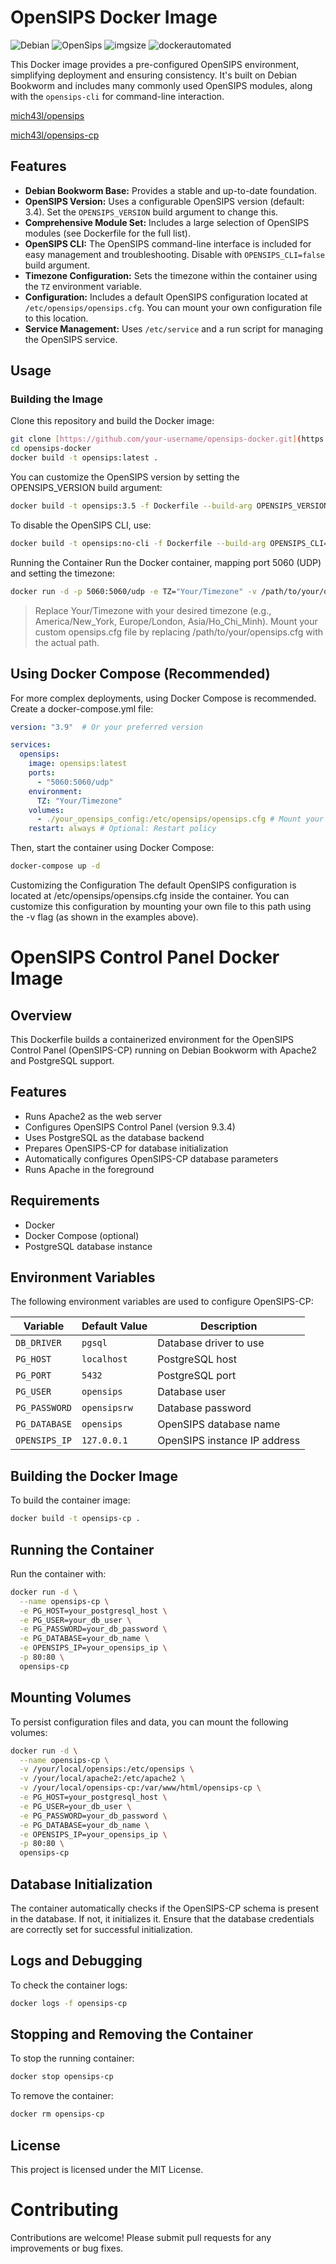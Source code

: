 # OpenSIPS Docker Image

![Debian](https://img.shields.io/badge/Debian-D70A53?style=for-the-badge&logo=debian&logoColor=white)
![OpenSips](https://img.shields.io/badge/OpenSips-3DDC84?style=for-the-badge&logo=opensips&logoColor=white)
![imgsize](https://img.shields.io/docker/image-size/mich43l/opensips/latest?color=red&style=flat-square)
![dockerautomated](https://img.shields.io/docker/automated/mich43l/opensips?style=flat-square)

This Docker image provides a pre-configured OpenSIPS environment, simplifying deployment and ensuring consistency. It's built on Debian Bookworm and includes many commonly used OpenSIPS modules, along with the `opensips-cli` for command-line interaction.

[mich43l/opensips](https://hub.docker.com/repository/docker/mich43l/opensips/general)

[mich43l/opensips-cp](https://hub.docker.com/repository/docker/mich43l/opensips-cp/general)

## Features

* **Debian Bookworm Base:** Provides a stable and up-to-date foundation.
* **OpenSIPS Version:**  Uses a configurable OpenSIPS version (default: 3.4).  Set the `OPENSIPS_VERSION` build argument to change this.
* **Comprehensive Module Set:** Includes a large selection of OpenSIPS modules (see Dockerfile for the full list).
* **OpenSIPS CLI:** The OpenSIPS command-line interface is included for easy management and troubleshooting.  Disable with `OPENSIPS_CLI=false` build argument.
* **Timezone Configuration:**  Sets the timezone within the container using the `TZ` environment variable.
* **Configuration:**  Includes a default OpenSIPS configuration located at `/etc/opensips/opensips.cfg`.  You can mount your own configuration file to this location.
* **Service Management:**  Uses `/etc/service` and a run script for managing the OpenSIPS service.

## Usage

### Building the Image

Clone this repository and build the Docker image:

```bash
git clone [https://github.com/your-username/opensips-docker.git](https://www.google.com/search?q=https://github.com/your-username/opensips-docker.git)  # Replace with your repo URL
cd opensips-docker
docker build -t opensips:latest .
```

You can customize the OpenSIPS version by setting the OPENSIPS_VERSION build argument:

```bash
docker build -t opensips:3.5 -f Dockerfile --build-arg OPENSIPS_VERSION=3.5 .
```

To disable the OpenSIPS CLI, use:

```bash
docker build -t opensips:no-cli -f Dockerfile --build-arg OPENSIPS_CLI=false .
```

Running the Container
Run the Docker container, mapping port 5060 (UDP) and setting the timezone:

```bash
docker run -d -p 5060:5060/udp -e TZ="Your/Timezone" -v /path/to/your/opensips.cfg:/etc/opensips/opensips.cfg opensips:latest
```

> Replace Your/Timezone with your desired timezone (e.g., America/New_York, Europe/London, Asia/Ho_Chi_Minh).  Mount your custom opensips.cfg file by replacing /path/to/your/opensips.cfg with the actual path.

## Using Docker Compose (Recommended)
For more complex deployments, using Docker Compose is recommended. Create a docker-compose.yml file:

```yaml
version: "3.9"  # Or your preferred version

services:
  opensips:
    image: opensips:latest
    ports:
      - "5060:5060/udp"
    environment:
      TZ: "Your/Timezone"
    volumes:
      - ./your_opensips_config:/etc/opensips/opensips.cfg # Mount your config
    restart: always # Optional: Restart policy
```

Then, start the container using Docker Compose:

```bash
docker-compose up -d
```
Customizing the Configuration
The default OpenSIPS configuration is located at /etc/opensips/opensips.cfg inside the container.  You can customize this configuration by mounting your own file to this path using the -v flag (as shown in the examples above).

# OpenSIPS Control Panel Docker Image

## Overview
This Dockerfile builds a containerized environment for the OpenSIPS Control Panel (OpenSIPS-CP) running on Debian Bookworm with Apache2 and PostgreSQL support.

## Features
- Runs Apache2 as the web server
- Configures OpenSIPS Control Panel (version 9.3.4)
- Uses PostgreSQL as the database backend
- Prepares OpenSIPS-CP for database initialization
- Automatically configures OpenSIPS-CP database parameters
- Runs Apache in the foreground

## Requirements
- Docker
- Docker Compose (optional)
- PostgreSQL database instance

## Environment Variables
The following environment variables are used to configure OpenSIPS-CP:

| Variable       | Default Value | Description |
|---------------|--------------|-------------|
| `DB_DRIVER`   | `pgsql`      | Database driver to use |
| `PG_HOST`     | `localhost`  | PostgreSQL host |
| `PG_PORT`     | `5432`       | PostgreSQL port |
| `PG_USER`     | `opensips`   | Database user |
| `PG_PASSWORD` | `opensipsrw` | Database password |
| `PG_DATABASE` | `opensips`   | OpenSIPS database name |
| `OPENSIPS_IP` | `127.0.0.1`  | OpenSIPS instance IP address |

## Building the Docker Image
To build the container image:

```sh
docker build -t opensips-cp .
```

## Running the Container
Run the container with:

```sh
docker run -d \
  --name opensips-cp \
  -e PG_HOST=your_postgresql_host \
  -e PG_USER=your_db_user \
  -e PG_PASSWORD=your_db_password \
  -e PG_DATABASE=your_db_name \
  -e OPENSIPS_IP=your_opensips_ip \
  -p 80:80 \
  opensips-cp
```

## Mounting Volumes
To persist configuration files and data, you can mount the following volumes:

```sh
docker run -d \
  --name opensips-cp \
  -v /your/local/opensips:/etc/opensips \
  -v /your/local/apache2:/etc/apache2 \
  -v /your/local/opensips-cp:/var/www/html/opensips-cp \
  -e PG_HOST=your_postgresql_host \
  -e PG_USER=your_db_user \
  -e PG_PASSWORD=your_db_password \
  -e PG_DATABASE=your_db_name \
  -e OPENSIPS_IP=your_opensips_ip \
  -p 80:80 \
  opensips-cp
```

## Database Initialization
The container automatically checks if the OpenSIPS-CP schema is present in the database. If not, it initializes it. Ensure that the database credentials are correctly set for successful initialization.

## Logs and Debugging
To check the container logs:

```sh
docker logs -f opensips-cp
```

## Stopping and Removing the Container
To stop the running container:

```sh
docker stop opensips-cp
```

To remove the container:

```sh
docker rm opensips-cp
```

## License
This project is licensed under the MIT License.

# Contributing
Contributions are welcome!  Please submit pull requests for any improvements or bug fixes.